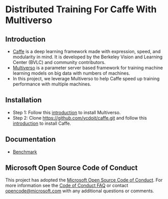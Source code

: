 # Distributed Training For Caffe With Multiverso 

## Introduction
  - [Caffe](https://github.com/BVLC/caffe) is a deep learning framework made with expression, speed, and modularity in mind. It is developed by the Berkeley Vision and Learning Center (BVLC) and community contributors.
  - [Multiverso](https://github.com/Microsoft/multiverso) is a parameter server based framework for training machine learning models on big data with numbers of machines.
  - In this project, we leverage Multiverso to help Caffe speed up training performance with multiple machines. 

## Installation

- Step 1: Follow this [introduction](https://github.com/Microsoft/multiverso) to install Multiverso.
- Step 2: Clone https://github.com/ycdoit/caffe.git and follow this [introduction](http://caffe.berkeleyvision.org/installation.html) to install Caffe.

## Documentation
- [Benchmark](https://github.com/Microsoft/multiverso/wiki/Multiverso-Caffe-Benchmark)

Microsoft Open Source Code of Conduct
------------

This project has adopted the [Microsoft Open Source Code of Conduct](https://opensource.microsoft.com/codeofconduct/). For more information see the [Code of Conduct FAQ](https://opensource.microsoft.com/codeofconduct/faq/) or contact [opencode@microsoft.com](mailto:opencode@microsoft.com) with any additional questions or comments.